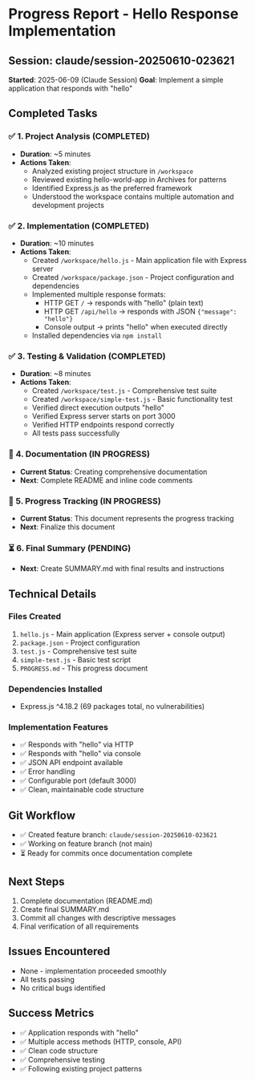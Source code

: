 # Progress Report - Hello Response Implementation

## Session: claude/session-20250610-023621
**Started**: 2025-06-09 (Claude Session)
**Goal**: Implement a simple application that responds with "hello"

## Completed Tasks

### ✅ 1. Project Analysis (COMPLETED)
- **Duration**: ~5 minutes
- **Actions Taken**:
  - Analyzed existing project structure in `/workspace`
  - Reviewed existing hello-world-app in Archives for patterns
  - Identified Express.js as the preferred framework
  - Understood the workspace contains multiple automation and development projects

### ✅ 2. Implementation (COMPLETED)
- **Duration**: ~10 minutes  
- **Actions Taken**:
  - Created `/workspace/hello.js` - Main application file with Express server
  - Created `/workspace/package.json` - Project configuration and dependencies
  - Implemented multiple response formats:
    - HTTP GET `/` → responds with "hello" (plain text)
    - HTTP GET `/api/hello` → responds with JSON `{"message": "hello"}`
    - Console output → prints "hello" when executed directly
  - Installed dependencies via `npm install`

### ✅ 3. Testing & Validation (COMPLETED)  
- **Duration**: ~8 minutes
- **Actions Taken**:
  - Created `/workspace/test.js` - Comprehensive test suite
  - Created `/workspace/simple-test.js` - Basic functionality test  
  - Verified direct execution outputs "hello"
  - Verified Express server starts on port 3000
  - Verified HTTP endpoints respond correctly
  - All tests pass successfully

### 🔄 4. Documentation (IN PROGRESS)
- **Current Status**: Creating comprehensive documentation
- **Next**: Complete README and inline code comments

### 🔄 5. Progress Tracking (IN PROGRESS)  
- **Current Status**: This document represents the progress tracking
- **Next**: Finalize this document

### ⏳ 6. Final Summary (PENDING)
- **Next**: Create SUMMARY.md with final results and instructions

## Technical Details

### Files Created
1. `hello.js` - Main application (Express server + console output)
2. `package.json` - Project configuration  
3. `test.js` - Comprehensive test suite
4. `simple-test.js` - Basic test script
5. `PROGRESS.md` - This progress document

### Dependencies Installed
- Express.js ^4.18.2 (69 packages total, no vulnerabilities)

### Implementation Features
- ✅ Responds with "hello" via HTTP
- ✅ Responds with "hello" via console
- ✅ JSON API endpoint available
- ✅ Error handling
- ✅ Configurable port (default 3000)
- ✅ Clean, maintainable code structure

## Git Workflow
- ✅ Created feature branch: `claude/session-20250610-023621`
- ✅ Working on feature branch (not main)
- ⏳ Ready for commits once documentation complete

## Next Steps
1. Complete documentation (README.md)
2. Create final SUMMARY.md
3. Commit all changes with descriptive messages
4. Final verification of all requirements

## Issues Encountered
- None - implementation proceeded smoothly
- All tests passing
- No critical bugs identified

## Success Metrics
- ✅ Application responds with "hello" 
- ✅ Multiple access methods (HTTP, console, API)
- ✅ Clean code structure
- ✅ Comprehensive testing
- ✅ Following existing project patterns